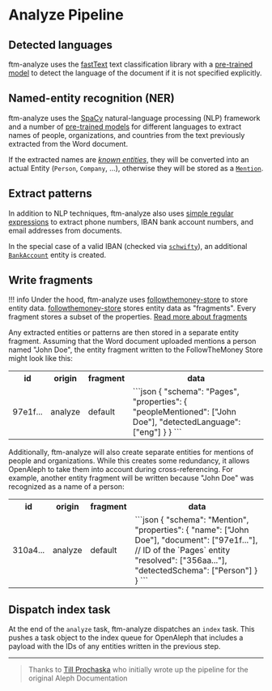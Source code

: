 # Analyze Pipeline

## Detected languages

ftm-analyze uses the [fastText](https://fasttext.cc/) text classification library with a [pre-trained model](https://fasttext.cc/docs/en/language-identification.html) to detect the language of the document if it is not specified explicitly.

## Named-entity recognition (NER)

ftm-analyze uses the [SpaCy](https://spacy.io/) natural-language processing (NLP) framework and a number of [pre-trained models](https://spacy.io/) for different languages to extract names of people, organizations, and countries from the text previously extracted from the Word document.

If the extracted names are [*known entities*](./ner.md), they will be converted into an actual Entity (`Person`, `Company`, ...), otherwise they will be stored as a [`Mention`](https://followthemoney.tech/explorer/schemata/Mention/).

## Extract patterns

In addition to NLP techniques, ftm-analyze also uses [simple regular expressions](https://github.com/dataresearchcenter/ftm-analyze/blob/main/ftm_analyze/analysis/patterns.py) to extract phone numbers, IBAN bank account numbers, and email addresses from documents.

In the special case of a valid IBAN (checked via [`schwifty`](https://schwifty.readthedocs.io/en/latest/)), an additional [`BankAccount`](https://followthemoney.tech/explorer/schemata/BankAccount/) entity is created.

## Write fragments

!!! info
    Under the hood, ftm-analyze uses [followthemoney-store](https://github.com/alephdata/followthemoney-store) to store entity data. [followthemoney-store](https://github.com/alephdata/followthemoney-store) stores entity data as "fragments". Every fragment stores a subset of the properties. [Read more about fragments](https://followthemoney.tech/docs/fragments/)

Any extracted entities or patterns are then stored in a separate entity fragment. Assuming that the Word document uploaded mentions a person named "John Doe", the entity fragment written to the FollowTheMoney Store might look like this:

<table>
  <tr>
    <th>id</th>
    <th>origin</th>
    <th>fragment</th>
    <th>data</th>
  </tr>
  <tr>
    <td>97e1f...</td>
    <td>analyze</td>
    <td>default</td>
    <td>
```json
{
  "schema": "Pages",
  "properties": {
    "peopleMentioned": ["John Doe"],
    "detectedLanguage": ["eng"]
  }
}
```
    </td>
  </tr>
</table>

Additionally, ftm-analyze will also create separate entities for mentions of people and organizations. While this creates some redundancy, it allows OpenAleph to take them into account during cross-referencing. For example, another entity fragment will be written because "John Doe" was recognized as a name of a person:

<table>
  <tr>
    <th>id</th>
    <th>origin</th>
    <th>fragment</th>
    <th>data</th>
  </tr>
  <tr>
    <td>310a4...</td>
    <td>analyze</td>
    <td>default</td>
    <td>
```json
{
  "schema": "Mention",
  "properties": {
    "name": ["John Doe"],
    "document": ["97e1f..."], // ID of the `Pages` entity
    "resolved": ["356aa..."],
    "detectedSchema": ["Person"]
  }
}
```
    </td>
  </tr>
</table>

## Dispatch index task

At the end of the `analyze` task, ftm-analyze dispatches an `index` task. This pushes a task object to the index queue for OpenAleph that includes a payload with the IDs of any entities written in the previous step.


---

> Thanks to [Till Prochaska](https://github.com/tillprochaska) who initially wrote up the pipeline for the original Aleph Documentation
